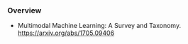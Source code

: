 ### Overview  
- Multimodal Machine Learning: A Survey and Taxonomy.  
https://arxiv.org/abs/1705.09406  
